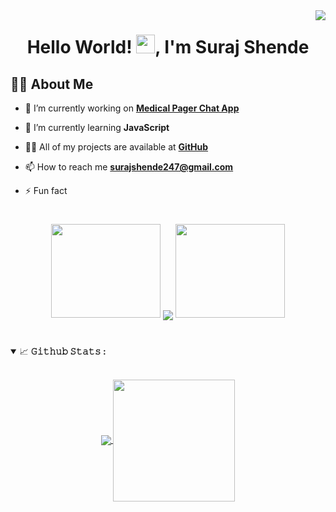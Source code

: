 <img align="right" src="https://visitor-badge.laobi.icu/badge?page_id=surajshende247.surajshende247"/>

<h1 align="center">Hello World! <img src="https://raw.githubusercontent.com/MartinHeinz/MartinHeinz/master/wave.gif" width="30px">, I'm Suraj Shende</h1>
<h3 align="center"></h3>

## 🙋‍♂️ About Me

- 🔭 I’m currently working on **[Medical Pager Chat App](https://github.com/surajshende247/medical-pager-chat)**

- 🌱 I’m currently learning **JavaScript**

- 👨‍💻 All of my projects are available at **[GitHub](https://github.com/surajshende247?tab=repositories)**

- 📫 How to reach me **surajshende247@gmail.com**

- ⚡ Fun fact 


#
 
 
<p align="center">
  <a>
    <img height="150" width="175" src="https://raw.githubusercontent.com/surajshende247/surajshende247/master/left.png">
    <img align="center" src="https://github-readme-streak-stats.herokuapp.com/?user=surajshende247&theme=dark&hide_border=true"/>
    <img height="150" width="175" src="https://raw.githubusercontent.com/surajshende247/surajshende247/master/right.png">
  </a>
</p>


#

<details open="">
<summary>
  <g-emoji class="g-emoji" alias="chart_with_upwards_trend" fallback-src="https://github.githubassets.com/images/icons/emoji/unicode/1f4c8.png">📈</g-emoji>
  <strong>𝙶𝚒𝚝𝚑𝚞𝚋 𝚂𝚝𝚊𝚝𝚜 : </strong>
</summary>
<br>

<p align="center">
  <a href="https://github.com/surajshende247">
    <img align="center" src="https://github-readme-stats.vercel.app/api?username=surajshende247&show_icons=true&hide_border=true&title_color=94b4a4&amp&icon_color=FFFFFF&amp&text_color=FFFFFF&amp&bg_color=000000&count_private=true&include_all_commits=true"/>
  </a>
  <a href="https://github.com/surajshende247">
    <img align="center" height="195px" src="https://github-readme-stats.vercel.app/api/top-langs/?username=surajshende247&text_color=FFFFFF&bg_color=000000&title_color=94b4a4&langs_count=15&layout=compact&hide_border=true" />
  </a>
</p>
</details>
<br>


                                                                                                                                   
